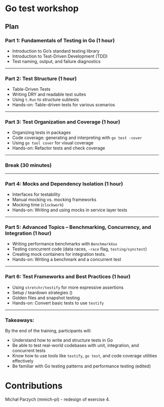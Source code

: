 # Go test workshop

## Plan

### **Part 1: Fundamentals of Testing in Go (1 hour)**
- Introduction to Go’s standard testing library
- Introduction to Test-Driven Development (TDD)
- Test naming, output, and failure diagnostics
---
### **Part 2: Test Structure (1 hour)**
- Table-Driven Tests
- Writing DRY and readable test suites
- Using `t.Run` to structure subtests
- Hands-on: Table-driven tests for various scenarios
---
### **Part 3: Test Organization and Coverage (1 hour)**
- Organizing tests in packages
- Code coverage: generating and interpreting with `go test -cover`
- Using `go tool cover` for visual coverage
- Hands-on: Refactor tests and check coverage
---
### **Break (30 minutes)**
---
### **Part 4: Mocks and Dependency Isolation (1 hour)**
- Interfaces for testability
- Manual mocking vs. mocking frameworks
- Mocking time (`clockwork`)
- Hands-on: Writing and using mocks in service layer tests
---
### **Part 5: Advanced Topics – Benchmarking, Concurrency, and Integration (1 hour)**
- Writing performance benchmarks with `BenchmarkXxx`
- Testing concurrent code (data races, `-race` flag, `testing/synctest`)
- Creating mock containers for integration tests.
- Hands-on: Writing a benchmark and a concurrent test
---
### **Part 6: Test Frameworks and Best Practices (1 hour)**
- Using `stretchr/testify` for more expressive assertions
- Setup / teardown strategies ()
- Golden files and snapshot testing
-  Hands-on: Convert basic tests to use `testify`
---
### **Takeaways:**
By the end of the training, participants will:
- Understand how to write and structure tests in Go
- Be able to test real-world codebases with unit, integration, and concurrent tests
- Know how to use tools like `testify`, `go test`, and code coverage utilities effectively
- Be familiar with Go testing patterns and performance testing (edited)

# Contributions

Michał Parzych (mmich-pl) - redesign of exercise 4.

